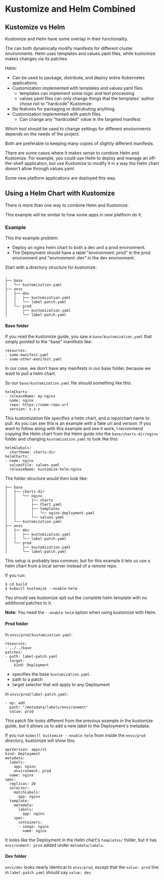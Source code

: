 # Kustomize and Helm Combined

## Kustomize vs Helm

Kustomize and Helm have some overlap in their functionality.

The can both dynamically modify manifests for different cluster environments. Helm uses templates and values.yaml files, while kustomize makes changes via its patches.

Helm:
- Can be used to package, distribute, and deploy entire Kubernetes applications.
- Customization implemented with templates and values.yaml files
  - templates can implement some logic and text processing
  - values.yaml files can only change things that the templates' author chose not to "hardcode"
Kustomize:
- No features for packaging or distrubuting anything.
- Customization implemented with patch files.
  - Can change any "hardcoded" value in the targeted manifest.


Which tool should be used to change settings for different environments depends on the needs of the project.

Both are preferable to keeping many copies of slightly different manifests.

There are some cases where it makes sense to combine Helm and Kustomize. For example, you could use Helm to deploy and manage an off-the-shelf application, but use Kustomize to modify it in a way the Helm chart doesn't allow through values.yaml.

Some new platform applications are deployed this way.

## Using a Helm Chart with Kustomize

There is more than one way to combine Helm and Kustomize.

This example will be similar to how some apps in new platform do it.

### Example

This the example problem:
- Deploy an nginx helm chart to both a dev and a prod environment.
- The Deployment should have a label "environment: prod" in the prod environment and "environment: dev" in the dev environment.

Start with a directory structure for kustomize:
```
.
├── base
│   └── kustomization.yaml
├── envs
│   ├── dev
│   │   ├── kustomization.yaml
│   │   └── label-patch.yaml
│   └── prod
│       ├── kustomization.yaml
│       └── label-patch.yaml
```

#### Base folder

If you read the kustomize guide, you saw a `base/kustomization.yaml` that simply pointed to the "base" manifests like:
```
resources:
- some-manifest.yaml
- some-other-manifest.yaml
```

In our case, we don't have any manifests in our base folder, because we want to pull a helm chart.

So our `base/kustomization.yaml` file should something like this:
```
helmCharts:
- releaseName: my-nginx
  name: nginx
  repo: https://some-repo-url
  version: x.x.x
```

This kustomization file specifies a helm chart, and a repo/chart name to pull. As you can see this is an example with a fake url and version. If you want to follow along with this example and see it work, I recommend copying the Helm chart from the Helm guide into the `base/charts-dir/nginx` folder and changing `kustomization.yaml` to look like this:
```
helmGlobals:
  chartHome: charts-dir
helmCharts:
- name: nginx
  valuesFile: values.yaml
  releaseName: kustomize-helm-nginx
```
The folder structure would then look like:
```
├── base
│   ├── charts-dir
│   │   └── nginx
│   │       ├── charts
│   │       ├── Chart.yaml
│   │       ├── templates
│   │       │   └── nginx-deployment.yaml
│   │       └── values.yaml
│   └── kustomization.yaml
├── envs
│   ├── dev
│   │   ├── kustomization.yaml
│   │   └── label-patch.yaml
│   └── prod
│       ├── kustomization.yaml
│       └── label-patch.yaml
```
This setup is probably less common, but for this example it lets us use a helm chart from a local server instead of a remote repo.

If you run:
```
$ cd build
$ kubectl kustomize --enable-helm
```
You should see kustomize spit out the complete helm template with no additional patches to it.

**Note:** You need the `--enable-helm` option when using kustomize with Helm.

#### Prod folder

In `envs/prod/kustomization.yaml`:
```
resources:
- ../../base
patches:
- path: label-patch.yaml
  target:
    kind: Deployment
```

- specifies the base `kustomization.yaml`.
- path to a patch
- target selector that will apply to any Deployment

In `envs/prod/label-patch.yaml`:
```
- op: add
  path: "/metadata/labels/environment"
  value: prod
```

This patch file looks different from the previous example in the kustomize guide, but it allows us to add a new label to the Deployment's metadata.

If you run `kubectl kustomize --enable-helm` from inside the `envs/prod` directory, kustomize will show this:
```
apiVersion: apps/v1
kind: Deployment
metadata:
  labels:
    app: nginx
    environment: prod
  name: nginx
spec:
  replicas: 20
  selector:
    matchLabels:
      app: nginx
  template:
    metadata:
      labels:
        app: nginx
    spec:
      containers:
      - image: nginx
        name: nginx
```

It looks like the Deployment in the Helm chart's `templates/` folder, but it has `environment: prod` added under `metadata/labels`.

#### Dev folder
`envs/dev` looks nearly identical to `envs/prod`, except that the `value: prod` line in `label-patch.yaml` should say `value: dev`.
